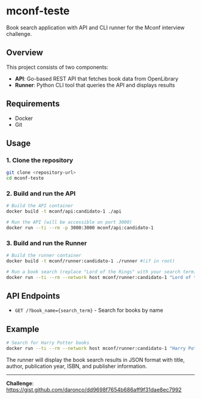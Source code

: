 # mconf-teste

Book search application with API and CLI runner for the Mconf interview challenge.

## Overview

This project consists of two components:
- **API**: Go-based REST API that fetches book data from OpenLibrary
- **Runner**: Python CLI tool that queries the API and displays results

## Requirements

- Docker
- Git

## Usage

### 1. Clone the repository
```bash
git clone <repository-url>
cd mconf-teste
```

### 2. Build and run the API
```bash
# Build the API container
docker build -t mconf/api:candidato-1 ./api

# Run the API (will be accessible on port 3000)
docker run --ti --rm -p 3000:3000 mconf/api:candidato-1
```

### 3. Build and run the Runner
```bash
# Build the runner container
docker build -t mconf/runner:candidato-1 ./runner #(if in root)

# Run a book search (replace "Lord of the Rings" with your search term)
docker run --ti --rm --network host mconf/runner:candidato-1 "Lord of the Rings"
```

## API Endpoints

- `GET /?book_name={search_term}` - Search for books by name

## Example

```bash
# Search for Harry Potter books
docker run --ti --rm --network host mconf/runner:candidato-1 "Harry Potter"
```

The runner will display the book search results in JSON format with title, author, publication year, ISBN, and publisher information.

---

**Challenge**: https://gist.github.com/daronco/dd9698f7654b686aff9f31dae8ec7992